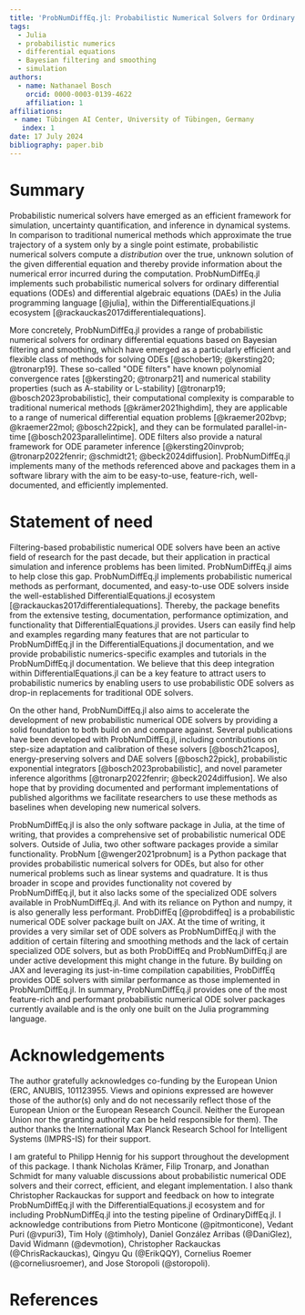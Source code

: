 ```yaml
---
title: 'ProbNumDiffEq.jl: Probabilistic Numerical Solvers for Ordinary Differential Equations in Julia'
tags:
  - Julia
  - probabilistic numerics
  - differential equations
  - Bayesian filtering and smoothing
  - simulation
authors:
  - name: Nathanael Bosch
    orcid: 0000-0003-0139-4622
    affiliation: 1
affiliations:
 - name: Tübingen AI Center, University of Tübingen, Germany
   index: 1
date: 17 July 2024
bibliography: paper.bib
---
```


# Summary

Probabilistic numerical solvers have emerged as an efficient framework for simulation, uncertainty quantification, and inference in dynamical systems.
In comparison to traditional numerical methods which approximate the true trajectory of a system only by a single point estimate, probabilistic numerical solvers compute a _distribution_ over the true, unknown solution of the given differential equation
and thereby provide information about the numerical error incurred during the computation.
ProbNumDiffEq.jl implements such probabilistic numerical solvers for ordinary differential equations (ODEs) and differential algebraic equations (DAEs) in the Julia programming language [@julia], within the DifferentialEquations.jl ecosystem [@rackauckas2017differentialequations].

More concretely, ProbNumDiffEq.jl provides a range of probabilistic numerical solvers for ordinary differential equations based on Bayesian filtering and smoothing,
which have emerged as a particularly efficient and flexible class of methods for solving ODEs [@schober19; @kersting20; @tronarp19].
These so-called "ODE filters" have known polynomial convergence rates 
[@kersting20; @tronarp21]
and numerical stability properties (such as A-stability or L-stability)
[@tronarp19; @bosch2023probabilistic],
their computational complexity is comparable to traditional numerical methods
[@krämer2021highdim], 
they are applicable to a range of numerical differential equation problems 
[@kraemer202bvp; @kraemer22mol; @bosch22pick],
and they can be formulated parallel-in-time 
[@bosch2023parallelintime].
ODE filters also provide a natural framework for ODE parameter inference 
[@kersting20invprob; @tronarp2022fenrir; @schmidt21; @beck2024diffusion].
ProbNumDiffEq.jl implements many of the methods referenced above and packages them in a software library with the aim to be easy-to-use, feature-rich, well-documented, and efficiently implemented.

# Statement of need

Filtering-based probabilistic numerical ODE solvers have been an active field of research for the past decade, but their application in practical simulation and inference problems has been limited.
ProbNumDiffEq.jl aims to help close this gap.
ProbNumDiffEq.jl implements probabilistic numerical methods as performant, documented, and easy-to-use ODE solvers inside the well-established DifferentialEquations.jl ecosystem [@rackauckas2017differentialequations].
Thereby, the package benefits from the extensive testing, documentation, performance optimization, and functionality that DifferentialEquations.jl provides.
Users can easily find help and examples regarding many features that are not particular to ProbNumDiffEq.jl in the DifferentialEquations.jl documentation, 
and we provide probabilistic numerics-specific examples and tutorials in the ProbNumDiffEq.jl documentation.
We believe that this deep integration within DifferentialEquations.jl can be a key feature to attract users to probabilistic numerics by enabling users to use probabilistic ODE solvers as drop-in replacements for traditional ODE solvers.

On the other hand, ProbNumDiffEq.jl also aims to accelerate the development of new probabilistic numerical ODE solvers by providing a solid foundation to both build on and compare against.
Several publications have been developed with ProbNumDiffEq.jl, including contributions on
step-size adaptation and calibration of these solvers [@bosch21capos],
energy-preserving solvers and DAE solvers [@bosch22pick],
probabilistic exponential integrators [@bosch2023probabilistic],
and novel parameter inference algorithms [@tronarp2022fenrir; @beck2024diffusion].
We also hope that by providing documented and performant implementations of published algorithms we facilitate researchers to use these methods as baselines when developing new numerical solvers.

ProbNumDiffEq.jl is also the only software package in Julia, at the time of writing, that provides a comprehensive set of probabilistic numerical ODE solvers.
Outside of Julia, two other software packages provide a similar functionality.
ProbNum [@wenger2021probnum]
is a Python package that provides probabilistic numerical solvers for ODEs, but also for other numerical problems such as linear systems and quadrature.
It is thus broader in scope and provides functionality not covered by ProbNumDiffEq.jl, but it also lacks some of the specialized ODE solvers available in ProbNumDiffEq.jl.
And with its reliance on Python and numpy, it is also generally less performant.
ProbDiffEq [@probdiffeq]
is a probabilistic numerical ODE solver package built on JAX.
At the time of writing, it provides a very similar set of ODE solvers as ProbNumDiffEq.jl with the addition of certain filtering and smoothing methods and the lack of certain specialized ODE solvers, but as both ProbDiffEq and ProbNumDiffEq.jl are under active development this might change in the future.
By building on JAX and leveraging its just-in-time compilation capabilities, ProbDiffEq provides ODE solvers with similar performance as those implemented in ProbNumDiffEq.jl.
In summary, ProbNumDiffEq.jl provides one of the most feature-rich and performant probabilistic numerical ODE solver packages currently available and is the only one built on the Julia programming language.

# Acknowledgements

The author gratefully acknowledges co-funding by the European Union (ERC, ANUBIS, 101123955. Views and opinions expressed are however those of the author(s) only and do not necessarily reflect those of the European Union or the European Research Council. Neither the European Union nor the granting authority can be held responsible for them). 
The author thanks the International Max Planck Research School for Intelligent Systems (IMPRS-IS) for their support.

I am grateful to Philipp Hennig for his support throughout the development of this package.
I thank Nicholas Krämer, Filip Tronarp, and Jonathan Schmidt for many valuable discussions about probabilistic numerical ODE solvers and their correct, efficient, and elegant implementation.
I also thank Christopher Rackauckas for support and feedback on how to integrate ProbNumDiffEq.jl with the DifferentialEquations.jl ecosystem and for including ProbNumDiffEq.jl into the testing pipeline of OrdinaryDiffEq.jl.
I acknowledge contributions from 
Pietro Monticone (\@pitmonticone),
Vedant Puri (\@vpuri3),
Tim Holy (\@timholy),
Daniel González Arribas (\@DaniGlez),
David Widmann (\@devmotion),
Christopher Rackauckas (\@ChrisRackauckas),
Qingyu Qu (\@ErikQQY),
Cornelius Roemer (\@corneliusroemer),
and Jose Storopoli (\@storopoli).


# References
